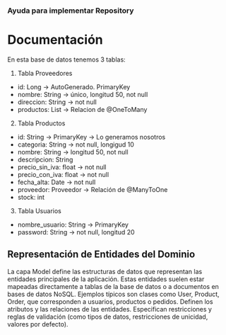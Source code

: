 ### Ayuda para implementar Repository

# Documentación

En esta base de datos tenemos 3 tablas:
1. Tabla Proveedores
- id: Long -> AutoGenerado. PrimaryKey
- nombre: String -> único, longitud 50, not null
- direccion: String -> not null
- productos: List<Producto> -> Relacion de @OneToMany

2. Tabla Productos
- id: String -> PrimaryKey -> Lo generamos nosotros
- categoria: String -> not null, longigud 10
- nombre: String -> longitud 50, not null
- descripcion: String
- precio_sin_iva: float -> not null
- precio_con_iva: float -> not null
- fecha_alta: Date -> not null
- proveedor: Proveedor -> Relación de @ManyToOne
- stock: int
3. Tabla Usuarios
- nombre_usuario: String -> PrimaryKey
- password: String -> not null, longitud 20



## Representación de Entidades del Dominio

La capa Model define las estructuras de datos que representan las entidades principales de la aplicación. Estas entidades suelen estar mapeadas directamente a tablas de la base de datos o a documentos en bases de datos NoSQL. Ejemplos típicos son clases como User, Product, Order, que corresponden a usuarios, productos o pedidos.
Definen los atributos y las relaciones de las entidades. 
Especifican restricciones y reglas de validación (como tipos de datos, restricciones de unicidad, valores por defecto).
